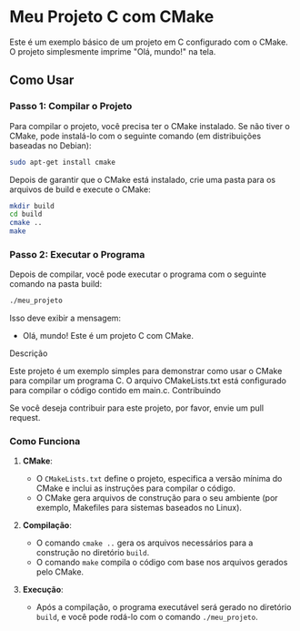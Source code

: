# Meu Projeto C com CMake

Este é um exemplo básico de um projeto em C configurado com o CMake. O projeto simplesmente imprime "Olá, mundo!" na tela.

## Como Usar

### Passo 1: Compilar o Projeto

Para compilar o projeto, você precisa ter o CMake instalado. Se não tiver o CMake, pode instalá-lo com o seguinte comando (em distribuições baseadas no Debian):

```bash
sudo apt-get install cmake
```

Depois de garantir que o CMake está instalado, crie uma pasta para os arquivos de build e execute o CMake:

```bash
mkdir build
cd build
cmake ..
make
```

### Passo 2: Executar o Programa

Depois de compilar, você pode executar o programa com o seguinte comando na pasta build:

```bash
./meu_projeto
```

Isso deve exibir a mensagem:

- Olá, mundo! Este é um projeto C com CMake.

Descrição

Este projeto é um exemplo simples para demonstrar como usar o CMake para compilar um programa C. O arquivo CMakeLists.txt está configurado para compilar o código contido em main.c.
Contribuindo

Se você deseja contribuir para este projeto, por favor, envie um pull request.


### Como Funciona

1. **CMake**:
   - O `CMakeLists.txt` define o projeto, especifica a versão mínima do CMake e inclui as instruções para compilar o código.
   - O CMake gera arquivos de construção para o seu ambiente (por exemplo, Makefiles para sistemas baseados no Linux).

2. **Compilação**:
   - O comando `cmake ..` gera os arquivos necessários para a construção no diretório `build`.
   - O comando `make` compila o código com base nos arquivos gerados pelo CMake.

3. **Execução**:
   - Após a compilação, o programa executável será gerado no diretório `build`, e você pode rodá-lo com o comando `./meu_projeto`.



